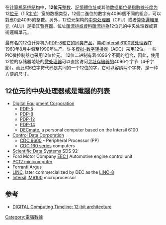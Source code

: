 在[计算机系统结构](../Page/计算机系统结构.md "wikilink")中，**12位元**[整数](../Page/整数.md "wikilink")、[記憶體位址](../Page/記憶體位址.md "wikilink")或其他[数据單位是指數據长度为](https://zh.wikipedia.org/wiki/数据 "wikilink")12[位元](../Page/位元.md "wikilink")（1.5[字节](../Page/字节.md "wikilink")）宽的数据类型，12個二進位的數字有4096個不同的組合，可以對應0至4095的整數。另外，12位元架构的[中央处理器](../Page/中央处理器.md "wikilink")（CPU）或者[算術邏輯單元](https://zh.wikipedia.org/wiki/算術邏輯單元 "wikilink")（ALU）是指其[暫存器](https://zh.wikipedia.org/wiki/暫存器 "wikilink")、位址[匯流排或資料](https://zh.wikipedia.org/wiki/匯流排 "wikilink")[匯流排為](https://zh.wikipedia.org/wiki/匯流排 "wikilink")12位元的中央处理器或算術邏輯單元。

最有名的12位计算机为[PDP-8和它的同类产品](https://zh.wikipedia.org/wiki/PDP-8 "wikilink")，类如[Intersil 6100微处理器在](https://zh.wikipedia.org/wiki/Intersil_6100 "wikilink")1963年8月中旬至1990年生产。许多[模拟-数字转换器](https://zh.wikipedia.org/wiki/模拟-数字转换器 "wikilink")（ADC）采用12位。一些PIC微控制器也采用12位位元。 12位二进制有着4096个不同的组合，因此，使用12位的存储器地址的[微处理器](../Page/微处理器.md "wikilink")可以直接访问[寻址存储器的](https://zh.wikipedia.org/wiki/寻址存储器 "wikilink")4096个字节（4千字節）。而此时6位字符代码是共同的一个12位的字，它可以容纳两个字符，是一种方便的尺寸。

## 12位元的中央处理器或是電腦的列表

  - [Digital Equipment Corporation](https://zh.wikipedia.org/wiki/Digital_Equipment_Corporation "wikilink")
      - [PDP-5](https://zh.wikipedia.org/wiki/Programmed_Data_Processor "wikilink")
      - [PDP-8](https://zh.wikipedia.org/wiki/PDP-8 "wikilink")
      - [PDP-12](https://zh.wikipedia.org/wiki/Programmed_Data_Processor "wikilink")
      - [PDP-14](https://zh.wikipedia.org/wiki/Programmed_Data_Processor "wikilink")
      - [DECmate](https://zh.wikipedia.org/wiki/DECmate "wikilink"), a personal computer based on the Intersil 6100
  - [Control Data Corporation](https://zh.wikipedia.org/wiki/Control_Data_Corporation "wikilink")
      - [CDC 6600](https://zh.wikipedia.org/wiki/CDC_6600 "wikilink") - Peripheral Processor (PP)
      - [CDC 160 series](https://zh.wikipedia.org/wiki/CDC_160_series "wikilink") computers
  - [Scientific Data Systems](https://zh.wikipedia.org/wiki/Scientific_Data_Systems "wikilink") SDS 92
  - Ford Motor Company [EEC I](https://zh.wikipedia.org/wiki/Ford_EEC#EEC_I_and_II "wikilink") Automotive engine control unit
  - [PC12 minicomputer](https://zh.wikipedia.org/wiki/PC12_minicomputer "wikilink")
  - [Ferranti Argus](https://zh.wikipedia.org/wiki/Ferranti_Argus "wikilink")
  - [LINC](https://zh.wikipedia.org/wiki/LINC "wikilink"), later commercialized by DEC as the [LINC-8](https://zh.wikipedia.org/wiki/LINC-8 "wikilink")
  - [Intersil](https://zh.wikipedia.org/wiki/Intersil "wikilink") [IM6100](https://zh.wikipedia.org/wiki/Intersil_6100 "wikilink") microprocessor

## 参考

  - [DIGITAL Computing Timeline: 12-bit architecture](http://research.microsoft.com/Users/gbell/Digital/timeline/12-bit.htm)

[Category:電腦數據](https://zh.wikipedia.org/wiki/Category:電腦數據 "wikilink")